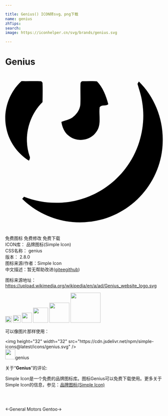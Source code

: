 ```yaml
---

title: Genius() ICON转svg、png下载
name: genius
zhTips: 
search: 
image: https://iconhelper.cn/svg/brands/genius.svg

---
```


# Genius  <small style="font-size: 60%;font-weight: 100"></small>

<div id="svg" class="svg-wrap">
<svg role="img" xmlns="http://www.w3.org/2000/svg" viewBox="0 0 24 24"><title>Genius icon</title><path d="M12.897 1.235c-.36.001-.722.013-1.08.017-.218-.028-.371.225-.352.416-.035 1.012.023 2.025-.016 3.036-.037.841-.555 1.596-1.224 2.08-.5.345-1.118.435-1.671.663.121.78.434 1.556 1.057 2.07 1.189 1.053 3.224.86 4.17-.426.945-1.071.453-2.573.603-3.854.286-.48.937-.132 1.317-.49-.34-1.249-.81-2.529-1.725-3.472a11.125 11.125 0 00-1.08-.04zm-10.42.006C.53 2.992-.386 5.797.154 8.361c.384 2.052 1.682 3.893 3.45 4.997.134-.23.23-.476.09-.73-.95-2.814-.138-6.119 1.986-8.19.014-.986.043-1.976-.003-2.961l-.188-.214c-1.003-.051-2.008 0-3.01-.022zm17.88.055l-.205.356c.265.938.6 1.862.72 2.834.58 3.546-.402 7.313-2.614 10.14-1.816 2.353-4.441 4.074-7.334 4.773-2.66.66-5.514.45-8.064-.543-.068.079-.207.237-.275.318 2.664 2.629 6.543 3.969 10.259 3.498 3.075-.327 5.995-1.865 8.023-4.195 1.935-2.187 3.083-5.07 3.125-7.992.122-3.384-1.207-6.819-3.636-9.19z"/></svg>
</div>
<detail full-name='genius'></detail>

<div class="detail-page">
<p>
<span><span class="badge-success badge">免费图标</span> <span class="badge-success badge">免费修改</span>  <span class="badge-success badge">免费下载</span> </span>
<br/>
<span>
ICON库：
<span class="badge-secondary badge">品牌图标(Simple Icon)</span> 
</span>
<br/>
<span>
CSS名称：
<span class="badge-secondary badge">genius</span> 
</span>

<br/>
<span>
版本：
<span class="badge-secondary badge">2.8.0</span> 
</span>
<br/>
<span>图标来源/作者：<span class="badge-light badge">Simple Icon</span></span> 
<br/>
<span class="zh-detail">中文描述：暂无<span class="help-link"><span>帮助改进</span>(<a href="https://gitee.com/liuwave/icon-helper/edit/master/json/brands/genius.json" target="_blank" rel="noopener noreferrer">gitee</a><a href="https://github.com/liuwave/icon-helper/edit/master/json/brands/genius.json" target="_blank" rel="noopener noreferrer">github</a></span>)</span><br/>
</p>
</div><div class="description description alert alert-light"><p>图标来源地址：<a href="https://upload.wikimedia.org/wikipedia/en/a/ad/Genius_website_logo.svg" target="_blank" rel="noopener noreferrer">https://upload.wikimedia.org/wikipedia/en/a/ad/Genius_website_logo.svg</a></p></div>
<div class="alert alert-dark">
<img height="21" width="21" src="https://cdn.jsdelivr.net/npm/simple-icons@latest/icons/genius.svg" />
<img height="24" width="24" src="https://cdn.jsdelivr.net/npm/simple-icons@latest/icons/genius.svg" />
<img height="32" width="32" src="https://cdn.jsdelivr.net/npm/simple-icons@latest/icons/genius.svg" />
<img height="48" width="48" src="https://cdn.jsdelivr.net/npm/simple-icons@latest/icons/genius.svg" />
<img height="64" width="64" src="https://cdn.jsdelivr.net/npm/simple-icons@latest/icons/genius.svg" />
<img height="96" width="96" src="https://cdn.jsdelivr.net/npm/simple-icons@latest/icons/genius.svg" />

</div>
<div>
  <p>可以像图片那样使用：    
  </p>
  <div class="alert alert-primary" style="font-size: 14px">
    &lt;img height="32" width="32" src="https://cdn.jsdelivr.net/npm/simple-icons@latest/icons/genius.svg" /&gt;
    <copy-btn content='<img height="32" width="32" src="https://cdn.jsdelivr.net/npm/simple-icons@latest/icons/genius.svg" />'></copy-btn>
  </div>
  <div class="alert alert-secondary">
    <img height="32" width="32" src="https://cdn.jsdelivr.net/npm/simple-icons@latest/icons/genius.svg" />genius
    <copy-btn content="genius" btn-title="复制图标名称"></copy-btn>
  </div>
</div>
<div class="icon-detail__container">
<p>关于“<b>Genius</b>”的评论:</p>
</div>
<Vssue title="关于“Genius”的评论" />
<div><p>Simple Icon是一个免费的品牌图标库。图标Genius可以免费下载使用。更多关于  Simple Icon的信息，参见：<a target="_blank" href="https://iconhelper.cn/brands.html">品牌图标(Simple Icon)</a>
</p></div>


<div style="padding:2rem 0 " class="page-nav"><p class="inner"><span class="prev">←<router-link to="/icon/general-motors.html">General Motors</router-link></span> <span class="next"><router-link to="/icon/gentoo.html">Gentoo</router-link>→</span></p></div>
